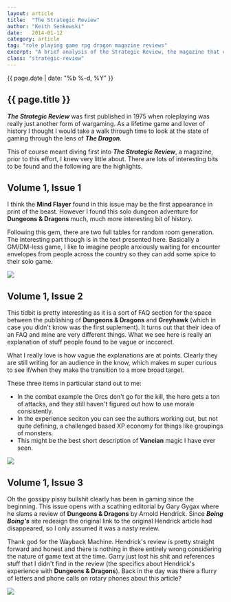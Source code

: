 ```yaml
---
layout: article
title:  "The Strategic Review"
author: "Keith Senkowski"
date:   2014-01-12
category: article
tag: "role playing game rpg dragon magazine reviews"
excerpt: "A brief analysis of the Strategic Review, the magazine that came before Dragon Magazine. This is the first in the series."
class: "strategic-review"
---
```

<section class="header">
	<div class="content">
	<aside class="span-3 col empty"></aside>
	<div class="span-6 col">
		<p class="post-meta">{{ page.date | date: "%b %-d, %Y" }}</p>
		<h1>{{ page.title }}</h1>
		<p><strong><em>The Strategic Review</em></strong>  was first published in 1975 when roleplaying was really just another form of wargaming. As a lifetime game and lover of history I thought I would take a walk through time to look at the state of gaming through the lens of <strong><em>The Dragon</em></strong>.</p>
		<p>This of course meant diving first into <strong><em>The Strategic Review</em></strong>, a magazine, prior to this effort, I knew very little about. There are lots of interesting bits to be found and the following are the highlights.</p>
	</div>
	<aside class="span-3 col empty"></aside>	
	</div>
</section>
<section class="review continued">
	<div class="content">
		<div class="span-3 col empty"></div>
		<div class="span-6 col">
			<h2>Volume 1, Issue 1</h2>
			<p>I think the <strong>Mind Flayer</strong> found in this issue may be the first appearance in print of the beast. However I found this solo dungeon adventure for <strong>Dungeons &amp; Dragons</strong> much, much more interesting bit of history.</p>
			<p>Following this gem, there are two full tables for random room generation. The interesting part though is in the text presented here. Basically a GM/DM-less game, I like to imagine people anxiously waiting for encounter envelopes from people across the country so they can add some spice to their solo game.</p>
		</div>
		<div class="span-3 col empty"></div>	
	</div>
	<div class="content">
		<div class="span-3 col empty"></div>
		<div class="span-6 col">
			<img src="{{ site.baseurl }}/img/loading.gif" data-src="{{ site.baseurl }}/img/articles/dragon/strategic-review/s0101.png"/>
		</div>
		<div class="span-3 col empty"></div>
	</div>
	<div class="divider"></div>	
	<div class="content gutters">
		<div class="span-3 col empty"></div>
		<div class="span-6 col">
			<h2>Volume 1, Issue 2</h2>
			<p>This tidbit is pretty interesting as it is a sort of FAQ section for the space between the publishing of <strong>Dungeons &amp; Dragons</strong> and <strong>Greyhawk</strong> (which in case you didn't know was the first suplement). It turns out that their idea of an FAQ and mine are very different things. What we see here is really an explanation of stuff people found to be vague or inccorect.</p>
			<p>What I really love is how vague the explanations are at points. Clearly they are still writing for an audience in the know, which makes m super curious to see if/when they make the transition to a more broad target.</p>
			<p>These three items in particular stand out to me:</p>
			<ul class="spaced-list">
				<li>In the combat example the Orcs don't go for the kill, the hero gets a ton of attacks, and they still haven't figured out how to use morale consistently.</li>
				<li>In the experience seciton you can see the authors working out, but not quite defining, a challenged based XP economy for things like groupings of monsters.</li>
				<li>This might be the best short description of <strong>Vancian</strong> magic I have ever seen.</li>
			</ul>
		</div>
		<div class="span-3 col empty"></div>	
	</div>
	<div class="content">
		<div class="span-2 col empty"></div>
		<div class="span-8 col">
				<img src="{{ site.baseurl }}/img/loading.gif" data-src="{{ site.baseurl }}/img/articles/dragon/strategic-review/s0102.png"/>
		</div>
		<div class="span-2 col empty"></div>
	</div>
	<div class="divider"></div>	
	<div class="content gutters">
		<div class="span-3 col empty"></div>
		<div class="span-6 col">
			<h2>Volume 1, Issue 3</h2>
			<p>Oh the gossipy pissy bullshit clearly has been in gaming since the beginning. This issue opens with a scathing editorial by Gary Gygax where he slams a review of <strong>Dungeons &amp; Dragons</strong> by Arnold Hendrick. Since <strong><em>Boing Boing's</em></strong> site redesign the original link to the original Hendrick article had disappeared, so I only assumed it was a nasty review.</p>
			<p>Thank god for the Wayback Machine. Hendrick's review is pretty straight forward and honest and there is nothing in there entirely wrong considering the nature of game text at the time. Garry just lost his shit and references stuff that I didn't find in the review (the specifics about Hendrick's experience with <strong>Dungeons &amp; Dragons</strong>). Back in the day was there a flurry of letters and phone calls on rotary phones about this article?</p>
		</div>
		<div class="span-3 col empty"></div>	
	</div>
	<div class="content">
		<div class="span-2 col empty"></div>
		<div class="span-8 col">
				<img src="{{ site.baseurl }}/img/loading.gif" data-src="{{ site.baseurl }}/img/articles/dragon/strategic-review/s0103.png"/>
		</div>
		<div class="span-2 col empty"></div>
	</div>
	<div class="divider"></div>	
</section>